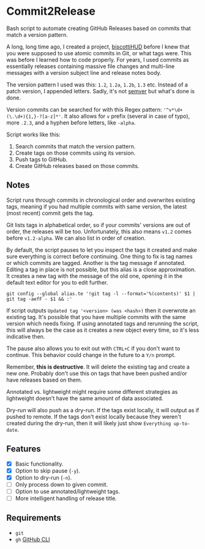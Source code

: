 # Commit2Release

Bash script to automate creating GitHub Releases based on commits that match a version pattern.

A long, long time ago, I created a project, [biscottiHUD](https://github.com/MedicodiBiscotti/biscottihud) before I knew that you were supposed to use atomic commits in Git, or what tags were. This was before I learned how to code properly. For years, I used commits as essentially releases containing massive file changes and multi-line messages with a version subject line and release notes body.

The version pattern I used was this: `1.2`, `1.2a`, `1.2b`, `1.3` etc. Instead of a patch version, I appended letters. Sadly, it's not [semver](https://semver.org/) but what's done is done.

Version commits can be searched for with this Regex pattern: `'^v*\d+(\.\d+){1,}-?[a-z]*'`. It also allows for `v` prefix (several in case of typo), more `.2.3`, and a hyphen before letters, like `-alpha`.

Script works like this:

1. Search commits that match the version pattern.
2. Create tags on those commits using its version.
3. Push tags to GitHub.
4. Create GitHub releases based on those commits.

## Notes

Script runs through commits in chronological order and overwrites existing tags, meaning if you had multiple commits with same version, the latest (most recent) commit gets the tag.

Git lists tags in alphabetical order, so if your commits' versions are out of order, the releases will be too. Unfortunately, this also means `v1.2` comes before `v1.2-alpha`. We can also list in order of creation.

By default, the script pauses to let you inspect the tags it created and make sure everything is correct before continuing. One thing to fix is tag names or which commits are tagged. Another is the tag message if annotated. Editing a tag in place is not possible, but this alias is a close approximation. It creates a new tag with the message of the old one, opening it in the default text editor for you to edit further.

```shell
git config --global alias.te '!git tag -l --format='%(contents)' $1 | git tag -aefF - $1 && :'
```

If script outputs `Updated tag '<version> (was <hash>)` then it overwrote an existing tag. It's possible that you have multiple commits with the same version which needs fixing. If using annotated tags and rerunning the script, this will always be the case as it creates a new object every time, so it's less indicative then.

The pause also allows you to exit out with `CTRL+C` if you don't want to continue. This behavior could change in the future to a `Y/n` prompt.

Remember, **this is destructive**. It will delete the existing tag and create a new one. Probably don't use this on tags that have been pushed and/or have releases based on them.

Annotated vs. lightweight might require some different strategies as lightweight doesn't have the same amount of data associated.

Dry-run will also push as a dry-run. If the tags exist locally, it will output as if pushed to remote. If the tags don't exist locally because they weren't created during the dry-run, then it will likely just show `Everything up-to-date`.

## Features

- [x] Basic functionality.
- [x] Option to skip pause (`-y`).
- [x] Option to dry-run (`-n`).
- [ ] Only process down to given commit.
- [ ] Option to use annotated/lightweight tags.
- [ ] More intelligent handling of release title.

## Requirements

- `git`
- `gh` [GitHub CLI](https://cli.github.com/)
